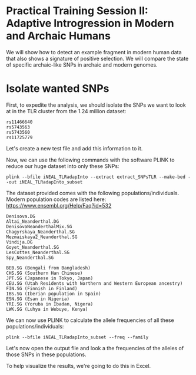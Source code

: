 # Practical Training Session II: Adaptive Introgression in Modern and Archaic Humans #

We will show how to detect an example fragment in modern human data that also shows a signature of positive selection. We will compare the state of specific archaic-like SNPs in archaic and modern genomes.

# Isolate wanted SNPs #

First, to expedite the analysis, we should isolate the SNPs we want to look at in the TLR cluster from the 1.24 million dataset:

    rs11466640
    rs5743563
    rs5743560
    rs11725779

Let's create a new test file and add this information to it.

Now, we can use the following commands with the software PLINK to reduce our huge dataset into only these SNPs:

    plink --bfile iNEAL_TLRadapInto --extract extract_SNPsTLR --make-bed --out iNEAL_TLRadapInto_subset

The dataset provided comes with the following populations/individuals. Modern population codes are listed here:
https://www.ensembl.org/Help/Faq?id=532

    Denisova.DG
    Altai_Neanderthal.DG
    DenisovaNeanderthalMix.SG
    Chagyrskaya_Neanderthal.SG
    Mezmaiskaya2_Neanderthal.SG
    Vindija.DG
    Goyet_Neanderthal.SG
    LesCottes_Neanderthal.SG
    Spy_Neanderthal.SG
    
    BEB.SG (Bengali from Bangladesh)
    CHS.SG (Southern Han Chinese)
    JPT.SG (Japanese in Tokyo, Japan)
    CEU.SG (Utah Residents with Northern and Western European ancestry)
    FIN.SG (Finnish in Finland)
    IBS.SG (Iberian population in Spain)
    ESN.SG (Esan in Nigeria)
    YRI.SG (Yoruba in Ibadan, Nigera)
    LWK.SG (Luhya in Webuye, Kenya)   

We can now use PLINK to calculate the allele frequencies of all these populations/individuals:

    plink --bfile iNEAL_TLRadapInto_subset --freq --family

Let's now open the output file and look a the frequencies of the alleles of those SNPs in these populations.

To help visualize the results, we're going to do this in Excel.

